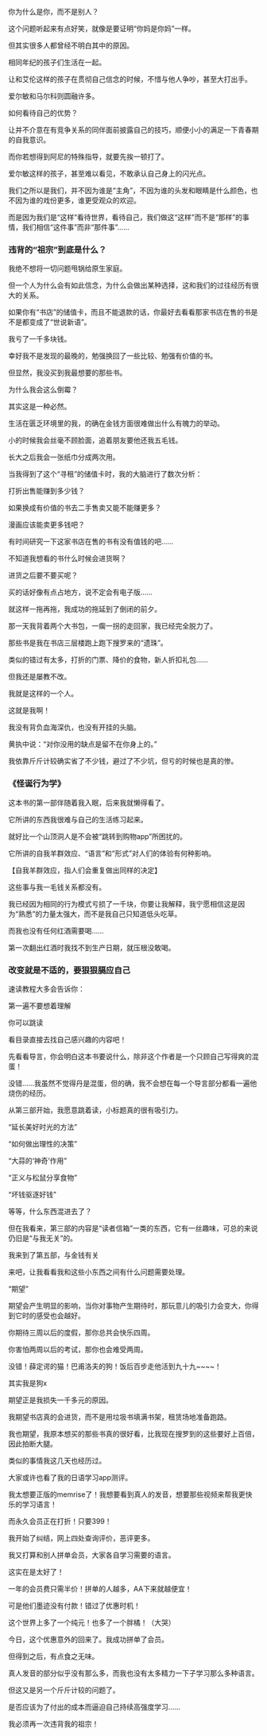 


你为什么是你，而不是别人？



这个问题听起来有点好笑，就像是要证明“你妈是你妈”一样。



但其实很多人都曾经不明白其中的原因。



相同年纪的孩子们生活在一起。

让和艾伦这样的孩子在贯彻自己信念的时候，不惜与他人争吵，甚至大打出手。

爱尔敏和马尔科则圆融许多。



如何看待自己的优势？

让并不介意在有竞争关系的同伴面前披露自己的技巧，顺便小小的满足一下青春期的自我意识。

而你若想得到阿尼的特殊指导，就要先挨一顿打了。

爱尔敏这样的孩子，甚至难以看见，不敢承认自己身上的闪光点。



我们之所以是我们，并不因为谁是“主角”，不因为谁的头发和眼睛是什么颜色，也不因为谁的戏份更多，谁更受观众的欢迎。



而是因为我们是“这样”看待世界，看待自己，我们做这“这样”而不是“那样”的事情，我们相信“这件事”而非“那件事”……

### 违背的“祖宗”到底是什么？

我绝不想将一切问题甩锅给原生家庭。

但一个人为什么会有如此信念，为什么会做出某种选择，这和我们的过往经历有很大的关系。



如果你有“书店”的储值卡，而且不能退款的话，你最好去看看那家书店在售的书是不是都变成了“世说新语”。



我亏了一千多块钱。

幸好我不是发现的最晚的，勉强换回了一些比较、勉强有价值的书。

但显然，我没买到我最想要的那些书。



为什么我会这么倒霉？

其实这是一种必然。



生活在匮乏环境里的我，的确在金钱方面很难做出什么有魄力的举动。

小的时候我会丝毫不顾脸面，追着朋友要他还我五毛钱。

长大之后我会一张纸巾分成两次用。



当我得到了这个“寻租”的储值卡时，我的大脑进行了数次分析：

打折出售能赚到多少钱？

如果换成有价值的书去二手售卖又能不能赚更多？

漫画应该能卖更多钱吧？

有时间研究一下这家书店在售的书有没有值钱的吧……

不知道我想看的书什么时候会进货啊？

进货之后要不要买呢？

买的话好像有点占地方，说不定会有电子版……



就这样一拖再拖，我成功的拖延到了倒闭的前夕。



那一天我背着两个大书包，一瘸一拐的走回家，我已经完全脱力了。

那些书是我在书店三层楼跑上跑下搜罗来的“遗珠”。



类似的错过有太多，打折的门票、降价的食物，新人折扣礼包……

但我还是屡教不改。



我就是这样的一个人。

这就是我啊！

我没有背负血海深仇，也没有开挂的头脑。



黄执中说：“对你没用的缺点是留不在你身上的。”



我依靠斤斤计较确实省了不少钱，避过了不少坑，但亏的时候也是真的惨。



### 《怪诞行为学》

这本书的第一部伴随着我入眠，后来我就懒得看了。

它所讲的东西我很难与自己的生活练习起来。

就好比一个山顶洞人是不会被“跳转到购物app”所困扰的。



它所讲的自我羊群效应、“语言”和“形式”对人们的体验有何种影响。

【自我羊群效应，指人们会重复做出同样的决定】

这些事与我一毛钱关系都没有。

我已经因为相同的行为模式亏损了一千块，你要让我解释，我宁愿相信这是因为“熟悉”的力量太强大，而不是我自己只知道低头吃草。

而我也没有任何红酒需要喝……

第一次翻出红酒时我找不到生产日期，就压根没敢喝。



### 改变就是不适的，要狠狠膈应自己

速读教程大多会告诉你：

第一遍不要想着理解

你可以跳读

看目录直接去找自己感兴趣的内容吧！

先看看导言，你会明白这本书要说什么，除非这个作者是一个只顾自己写得爽的混蛋！



没错……我虽然不觉得丹是混蛋，但的确，我不会想在每一个导言部分都看一遍他烧伤的经历。



从第三部开始，我愿意跳着读，小标题真的很有吸引力。

“延长美好时光的方法”

“如何做出理性的决策”

“大蒜的‘神奇’作用”

“正义与松鼠分享食物”

“坏钱驱逐好钱”

等等，什么东西混进去了？

但在我看来，第三部的内容是“读者信箱”一类的东西，它有一丝趣味，可总的来说仍旧是“与我无关”的。



我来到了第五部，与金钱有关



来吧，让我看看我和这些小东西之间有什么问题需要处理。



“期望”

期望会产生明显的影响，当你对事物产生期待时，那玩意儿的吸引力会变大，你得到它时的感受也会越好。

你期待三周以后的度假，那你总共会快乐四周。

你害怕两周以后的考试，那你也会难受两周。



没错！薛定谔的猫！巴甫洛夫的狗！饭后百步走他活到九十九~~~~！



其实我是狗x



期望正是我损失一千多元的原因。

我期望书店真的会进货，而不是用垃圾书填满书架，租赁场地准备跑路。

我也期望，我原本想买的那些书真的很好看，比我现在搜罗到的这些要好上百倍，因此拍断大腿。



类似的事情我这几天也经历过。

大家或许也看了我的日语学习app测评。

我太想要正版的memrise了！我想要看到真人的发音，想要那些视频来帮我更快乐的学习语言！



而永久会员正在打折！只要399！

我开始了纠结，网上四处查询评价，恶评更多。



我又打算和别人拼单会员，大家各自学习需要的语言。

这实在是太好了！

一年的会员费只需半价！拼单的人越多，AA下来就越便宜！



可是他们墨迹没有付款！错过了优惠时机！

这个世界上多了一个纯元！也多了一个胖橘！（大哭）



今日，这个优惠意外的回来了。我成功拼单了会员。

但得到之后，有点食之无味。

真人发音的部分似乎没有那么多，而我也没有太多精力一下子学习那么多种语言。



但这又是另一个斤斤计较的问题了。

是否应该为了付出的成本而逼迫自己持续高强度学习……



我必须再一次违背我的祖宗！